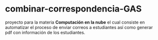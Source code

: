 # combinar-correspondencia-GAS

proyecto para la materia **Computación en la nube** el cual consiste en automatizar el proceso de enviar correos a estudiantes así como generar pdf con información de los estudiantes.
